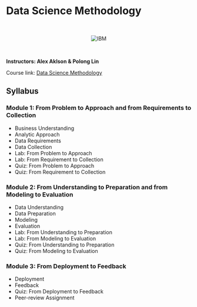 # Data Science Methodology

<br>

<p align="center">
	<img src="https://raw.githubusercontent.com/Thomas-George-T/IBM-Data-Science-Professional-Certification/master/ibm.svg" title="IBM" alt="IBM" />
</p>

<br>

**Instructors: Alex Aklson & Polong Lin**

Course link: [Data Science Methodology](https://www.coursera.org/learn/data-science-methodology)

## Syllabus

### Module 1: From Problem to Approach and from Requirements to Collection
- Business Understanding
- Analytic Approach
- Data Requirements
- Data Collection
- Lab: From Problem to Approach
- Lab: From Requirement to Collection
- Quiz: From Problem to Approach
- Quiz: From Requirement to Collection

### Module 2: From Understanding to Preparation and from Modeling to Evaluation
- Data Understanding
- Data Preparation
- Modeling
- Evaluation
- Lab: From Understanding to Preparation
- Lab: From Modeling to Evaluation
- Quiz: From Understanding to Preparation
- Quiz: From Modeling to Evaluation

### Module 3: From Deployment to Feedback
- Deployment
- Feedback
- Quiz: From Deployment to Feedback
- Peer-review Assignment
